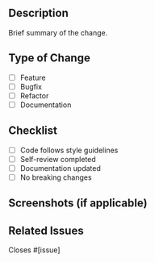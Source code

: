 ## Description
Brief summary of the change.

## Type of Change
- [ ] Feature
- [ ] Bugfix
- [ ] Refactor
- [ ] Documentation

## Checklist
- [ ] Code follows style guidelines
- [ ] Self-review completed
- [ ] Documentation updated
- [ ] No breaking changes

## Screenshots (if applicable)

## Related Issues
Closes #[issue] 